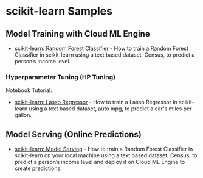 # scikit-learn Samples

## Model Training with Cloud ML Engine
* [scikit-learn: Random Forest Classifier](../notebooks/scikit-learn/Online%20Prediction%20with%20scikit-learn%20in%20CMLE.ipynb) - How to train a Random Forest Classifier in scikit-learn using a text based dataset, Census, to predict a person’s income level.

### Hyperparameter Tuning (HP Tuning)
Notebook Tutorial:
* [scikit-learn: Lasso Regressor](../notebooks/scikit-learn/Hyperparameter%20Tuning%20with%20scikit-learn%20in%20CMLE.ipynb) - How to train a Lasso Regressor in scikit-learn using a text based dataset, auto mpg, to predict a car's miles per gallon.

## Model Serving (Online Predictions)
* [scikit-learn: Model Serving](../notebooks/scikit-learn/Online%20Prediction%20with%20scikit-learn%20in%20CMLE.ipynb) - How to train a Random Forest Classifier in scikit-learn on your local machine using a text based dataset, Census, to predict a person’s income level and deploy it on Cloud ML Engine to create predictions.
